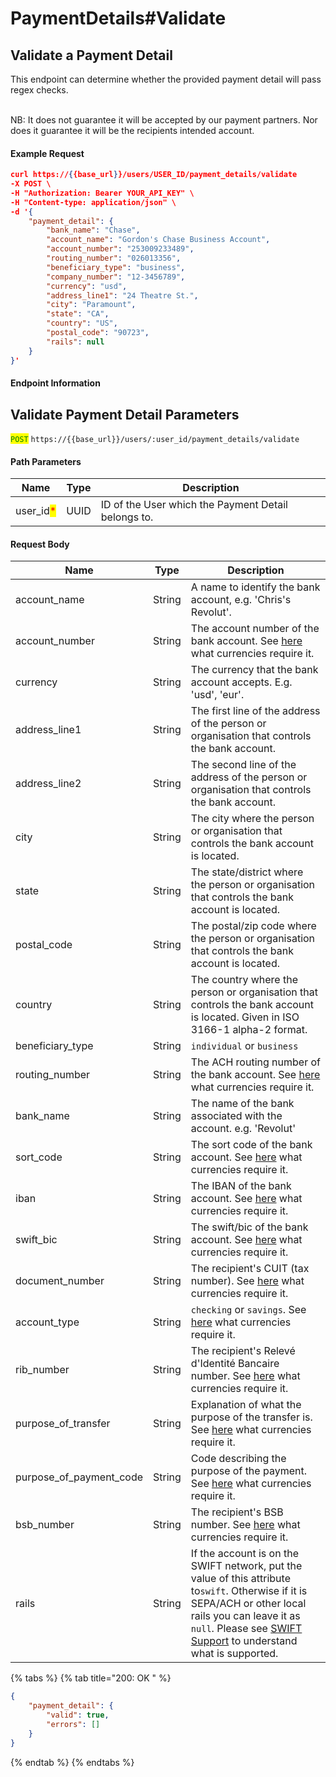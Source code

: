 # PaymentDetails#Validate

## Validate a Payment Detail

This endpoint can determine whether the provided payment detail will pass regex checks.

\
NB: It does not guarantee it will be accepted by our payment partners. Nor does it guarantee it will be the recipients intended account.&#x20;

#### Example Request

```json
curl https://{{base_url}}/users/USER_ID/payment_details/validate
-X POST \
-H "Authorization: Bearer YOUR_API_KEY" \
-H "Content-type: application/json" \
-d '{
    "payment_detail": {
        "bank_name": "Chase",
        "account_name": "Gordon's Chase Business Account",
        "account_number": "253009233489",
        "routing_number": "026013356",
        "beneficiary_type": "business",
        "company_number": "12-3456789",
        "currency": "usd",
        "address_line1": "24 Theatre St.",
        "city": "Paramount",
        "state": "CA",
        "country": "US",
        "postal_code": "90723",
        "rails": null
    }
}'
```

#### Endpoint Information

## Validate Payment Detail Parameters

<mark style="color:green;">`POST`</mark> `https://{{base_url}}/users/:user_id/payment_details/validate`

#### Path Parameters

| Name                                       | Type | Description                                         |
| ------------------------------------------ | ---- | --------------------------------------------------- |
| user\_id<mark style="color:red;">\*</mark> | UUID | ID of the User which the Payment Detail belongs to. |

#### Request Body

| Name                       | Type   | Description                                                                                                                                                                                                                                       |
| -------------------------- | ------ | ------------------------------------------------------------------------------------------------------------------------------------------------------------------------------------------------------------------------------------------------- |
| account\_name              | String | A name to identify the bank account, e.g. 'Chris's Revolut'.                                                                                                                                                                                      |
| account\_number            | String | The account number of the bank account. See [here](required-fields-for-currencies.md) what currencies require it.                                                                                                                                 |
| currency                   | String | The currency that the bank account accepts. E.g. 'usd', 'eur'.                                                                                                                                                                                    |
| address\_line1             | String | The first line of the address of the person or organisation that controls the bank account.                                                                                                                                                       |
| address\_line2             | String | The second line of the address of the person or organisation that controls the bank account.                                                                                                                                                      |
| city                       | String | The city where the person or organisation that controls the bank account is located.                                                                                                                                                              |
| state                      | String | The state/district where the person or organisation that controls the bank account is located.                                                                                                                                                    |
| postal\_code               | String | The postal/zip code where the person or organisation that controls the bank account is located.                                                                                                                                                   |
| country                    | String | The country where the person or organisation that controls the bank account is located. Given in ISO 3166-1 alpha-2 format.                                                                                                                       |
| beneficiary\_type          | String | `individual` or `business`                                                                                                                                                                                                                        |
| routing\_number            | String | The ACH routing number of the bank account. See [here](required-fields-for-currencies.md) what currencies require it.                                                                                                                             |
| bank\_name                 | String | The name of the bank associated with the account. e.g. 'Revolut'                                                                                                                                                                                  |
| sort\_code                 | String | The sort code of the bank account. See [here](required-fields-for-currencies.md) what currencies require it.                                                                                                                                      |
| iban                       | String | The IBAN of the bank account. See [here](required-fields-for-currencies.md) what currencies require it.                                                                                                                                           |
| swift\_bic                 | String | The swift/bic of the bank account. See [here](required-fields-for-currencies.md) what currencies require it.                                                                                                                                      |
| document\_number           | String | The recipient's CUIT (tax number). See [here](required-fields-for-currencies.md) what currencies require it.                                                                                                                                      |
| account\_type              | String | `checking` or `savings`. See [here](required-fields-for-currencies.md) what currencies require it.                                                                                                                                                |
| rib\_number                | String | The recipient's Relevé d'Identité Bancaire number. See [here](required-fields-for-currencies.md) what currencies require it.                                                                                                                      |
| purpose\_of\_transfer      | String | Explanation of what the purpose of the transfer is. See [here](required-fields-for-currencies.md) what currencies require it.                                                                                                                     |
| purpose\_of\_payment\_code | String | Code describing the purpose of the payment. See [here](required-fields-for-currencies.md) what currencies require it.                                                                                                                             |
| bsb\_number                | String | The recipient's BSB number. See [here](required-fields-for-currencies.md) what currencies require it.                                                                                                                                             |
| rails                      | String | If the account is on the SWIFT network, put the value of this attribute to`swift`. Otherwise if it is SEPA/ACH or other local rails you can leave it as `null`. Please see [SWIFT Support](rail-availability.md) to understand what is supported. |

{% tabs %}
{% tab title="200: OK " %}
```json
{
    "payment_detail": {
        "valid": true,
        "errors": []
    }
}
```
{% endtab %}
{% endtabs %}

